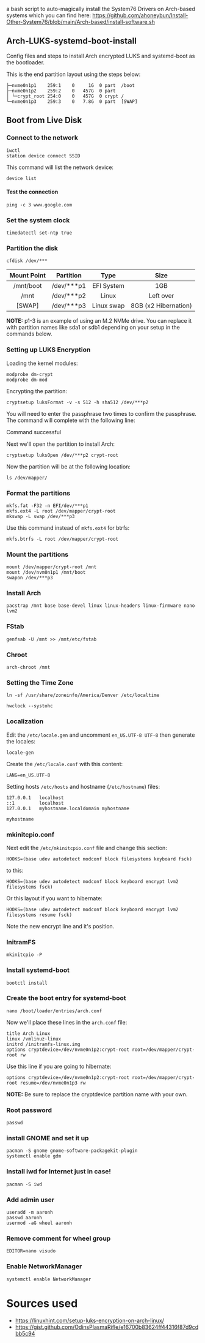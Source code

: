 a bash script to auto-magically install the System76 Drivers on Arch-based systems which you can find here: https://github.com/ahoneybun/Install-Other-System76/blob/main/Arch-based/install-software.sh

## Arch-LUKS-systemd-boot-install
Config files and steps to install Arch encrypted LUKS and systemd-boot as the bootloader.

This is the end partition layout using the steps below:

```nvme0n1        259:0    0 465.8G  0 disk  
├─nvme0n1p1    259:1    0     1G  0 part  /boot
├─nvme0n1p2    259:2    0   457G  0 part  
│ └─crypt_root 254:0    0   457G  0 crypt /
└─nvme0n1p3    259:3    0   7.8G  0 part  [SWAP]
```

## Boot from Live Disk

### Connect to the network

```
iwctl
station device connect SSID
```

This command will list the network device:

```
device list
```

#### Test the connection

```
ping -c 3 www.google.com
```

### Set the system clock

```
timedatectl set-ntp true
```

### Partition the disk

```
cfdisk /dev/***
```

| Mount Point | Partition  | Type       | Size                 |
|:-----------:|:----------:|:----------:|:--------------------:|
| /mnt/boot   | /dev/***p1 | EFI System | 1GB                  |
| /mnt        | /dev/***p2 | Linux      | Left over            |
| [SWAP]      | /dev/***p3 | Linux swap | 8GB (x2 Hibernation) |

**NOTE:**
p1-3 is an example of using an M.2 NVMe drive. You can replace it with partition names like sda1 or sdb1 depending on your setup in the commands below.

### Setting up LUKS Encryption

Loading the kernel modules:

```
modprobe dm-crypt
modprobe dm-mod
```

Encrypting the partition:

```
cryptsetup luksFormat -v -s 512 -h sha512 /dev/***p2
```

You will need to enter the passphrase two times to confirm the passphrase. The command will complete with the following line:

Command successful

Next we'll open the partition to install Arch:

```
cryptsetup luksOpen /dev/***p2 crypt-root
```

Now the partition will be at the following location:

```
ls /dev/mapper/
```

### Format the partitions

```
mkfs.fat -F32 -n EFI/dev/***p1
mkfs.ext4 -L root /dev/mapper/crypt-root
mkswap -L swap /dev/***p3
```

Use this command instead of `mkfs.ext4` for btrfs:

```
mkfs.btrfs -L root /dev/mapper/crypt-root
```

### Mount the partitions

```
mount /dev/mapper/crypt-root /mnt
mount /dev/nvm0n1p1 /mnt/boot
swapon /dev/***p3
```

### Install Arch

```
pacstrap /mnt base base-devel linux linux-headers linux-firmware nano lvm2
```

### FStab 

```
genfsab -U /mnt >> /mnt/etc/fstab
```

### Chroot

```
arch-chroot /mnt
```

### Setting the Time Zone

```
ln -sf /usr/share/zoneinfo/America/Denver /etc/localtime
```

```
hwclock --systohc
```

### Localization

Edit the `/etc/locale.gen` and uncomment `en_US.UTF-8 UTF-8` then generate the locales:

```
locale-gen
```

Create the `/etc/locale.conf` with this content:

```
LANG=en_US.UTF-8
```

Setting hosts `/etc/hosts` and hostname (`/etc/hostname`) files:

```
127.0.0.1   localhost
::1         localhost
127.0.0.1   myhostname.localdomain myhostname
```

```
myhostname
```

### mkinitcpio.conf

Next edit the `/etc/mkinitcpio.conf` file and change this section:

```
HOOKS=(base udev autodetect modconf block filesystems keyboard fsck)
```

to this:

```
HOOKS=(base udev autodetect modconf block keyboard encrypt lvm2 filesystems fsck)
```

Or this layout if you want to hibernate:

```
HOOKS=(base udev autodetect modconf block keyboard encrypt lvm2 filesystems resume fsck)
```

Note the new encrypt line and it's position.

### InitramFS

```
mkinitcpio -P
```

### Install systemd-boot

```
bootctl install
```

### Create the boot entry for systemd-boot

```
nano /boot/loader/entries/arch.conf
```

Now we'll place these lines in the `arch.conf` file:

```
title Arch Linux
linux /vmlinuz-linux
initrd /initramfs-linux.img
options cryptdevice=/dev/nvme0n1p2:crypt-root root=/dev/mapper/crypt-root rw
```

Use this line if you are going to hibernate:

```
options cryptdevice=/dev/nvme0n1p2:crypt-root root=/dev/mapper/crypt-root resume=/dev/nvme0n1p3 rw
```

**NOTE:**
Be sure to replace the cryptdevice partition name with your own.

### Root password

```
passwd
```

### install GNOME and set it up

```
pacman -S gnome gnome-software-packagekit-plugin
systemctl enable gdm
```

### Install iwd for Internet just in case!

```
pacman -S iwd
```

### Add admin user

```
useradd -m aaronh
passwd aaronh
usermod -aG wheel aaronh
```

### Remove comment for wheel group

```
EDITOR=nano visudo
```

### Enable NetworkManager

```
systemctl enable NetworkManager
```

# Sources used
- https://linuxhint.com/setup-luks-encryption-on-arch-linux/
- https://gist.github.com/OdinsPlasmaRifle/e16700b83624ff44316f87d9cdbb5c94
